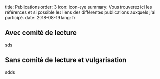 title: Publications
order: 3
icon: icon-eye
summary: Vous trouverez ici les références et si possible les liens des différentes publications auxquels j'ai participé.
date: 2018-08-19
lang: fr

## Avec comité de lecture

sds

## Sans comité de lecture et vulgarisation

sdds